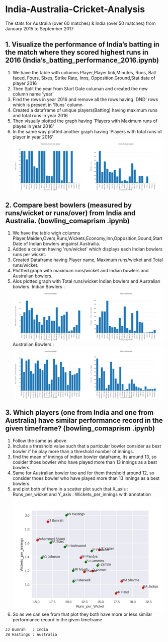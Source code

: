 # India-Australia-Cricket-Analysis
The stats for Australia (over 60 matches) &amp; India (over 50 matches) from January 2015 to September 2017

## 1. Visualize the performance of India’s batting in the match where they scored highest runs in 2016 (India’s_batting_performance_2016.ipynb)
1. We have the table with columns Player,Player link,Minutes, Runs, Ball faced, Fours, Sixes, Strike Rate, Inns, Opposition,Ground,Stat date
of player 2016
2. Then Split the year from Start Date columan and created the new column name 'year'
3. Find the rows in year 2016 and remove all the rows having 'DND' rows which is present in 'Runs' column
4. Created a dataframe of unique players(Batting) having maximum runs and total runs in year 2016
5. Then visually plotted the graph  having 'Players with Maximum runs of playes in year 2016'
6. In the same way plotted another graph  having 'Players with total runs of player in year 2016' 
![Alt text](im1.png?raw=true "Batting") 

## 2. Compare best bowlers (measured by runs/wicket or runs/over) from India and Australia. (bowling_comaprism .ipynb)
1. We have the table wigh columns Player,Maiden,Overs,Runs,Wickets,Economy,Inn,Opposition,Gound,Start Date of Indian bowlers angainst Austrailia.
2. Added a column having 'run/wicket' which displays each Indian bowlers runs per wicket.
3. Created Dataframe having Player name, Maximum runs/wicket and Total runs/wicket.
4. Plottted graph with maximum runs/wicket and Indian bowlers and Australian bowlers.
5. Alos plotted graph with Total runs/wicket Indian bowlers and Australian bowlers.
 Indian Bowlers      :  ![Alt text](im2.png?raw=true "Batting")
 Australian Bowlers  :  ![Alt text](im3.png?raw=true "Batting") 
 
## 3. Which players (one from India and one from Australia) have similar performance record in the given timeframe? (bowling_comaprism .ipynb)
1. Follow the same as above 
2. Include a threshold value such that a particular bowler consider as best bowler if he play more than a threshold number of innings.
3. find the mean of innings of indian bowler dataframe, its around 13, so cosider thoes bowler who have played more than 13 innings as a best bowlers.
4. Same for Australian bowler too and for them threshold around 12, so consider thoes bowler who have played more than 13 innings as a best bowlers.
5. and plot both of them in a scatter plot such that X_axis : Runs_per_wicket and Y_axis : Wickets_per_innings with annotation
![Alt text](imx.png?raw=true "Batting") 
6. So as we can see from that plot they both have more or less similar performance record in the given timeframe
```
JJ Bumrah   : India
JW Hastings : Australia

```

